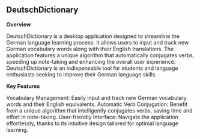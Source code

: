 ## DeutschDictionary

**Overview**

DeutschDictionary is a desktop application designed to streamline the German language learning process. It allows users to input and track new German vocabulary words along with their English translations. The application features a unique algorithm that automatically conjugates verbs, speeding up note-taking and enhancing the overall user experience. DeutschDictionary is an indispensable tool for students and language enthusiasts seeking to improve their German language skills.

**Key Features**

Vocabulary Management: Easily input and track new German vocabulary words and their English equivalents.
Automatic Verb Conjugation: Benefit from a unique algorithm that intelligently conjugates verbs, saving time and effort in note-taking.
User-friendly Interface: Navigate the application effortlessly, thanks to its intuitive design tailored for optimal language learning.
